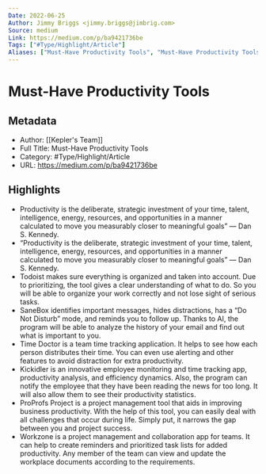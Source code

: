 ```yaml
---
Date: 2022-06-25
Author: Jimmy Briggs <jimmy.briggs@jimbrig.com>
Source: medium
Link: https://medium.com/p/ba9421736be
Tags: ["#Type/Highlight/Article"]
Aliases: ["Must-Have Productivity Tools", "Must-Have Productivity Tools"]
---
```

# Must-Have Productivity Tools

## Metadata
- Author: [[Kepler's Team]]
- Full Title: Must-Have Productivity Tools
- Category: #Type/Highlight/Article
- URL: https://medium.com/p/ba9421736be

## Highlights
- Productivity is the deliberate, strategic investment of your time, talent, intelligence, energy, resources, and opportunities in a manner calculated to move you measurably closer to meaningful goals” — Dan S. Kennedy.
- “Productivity is the deliberate, strategic investment of your time, talent, intelligence, energy, resources, and opportunities in a manner calculated to move you measurably closer to meaningful goals” — Dan S. Kennedy.
- Todoist makes sure everything is organized and taken into account. Due to prioritizing, the tool gives a clear understanding of what to do. So you will be able to organize your work correctly and not lose sight of serious tasks.
- SaneBox identifies important messages, hides distractions, has a “Do Not Disturb” mode, and reminds you to follow up. Thanks to AI, the program will be able to analyze the history of your email and find out what is important to you.
- Time Doctor is a team time tracking application. It helps to see how each person distributes their time. You can even use alerting and other features to avoid distraction for extra productivity.
- Kickidler is an innovative employee monitoring and time tracking app, productivity analysis, and efficiency dynamics. Also, the program can notify the employee that they have been reading the news for too long. It will also allow them to see their productivity statistics.
- ProProfs Project is a project management tool that aids in improving business productivity. With the help of this tool, you can easily deal with all challenges that occur during life. Simply put, it narrows the gap between you and project success.
- Workzone is a project management and collaboration app for teams. It can help to create reminders and prioritized task lists for added productivity. Any member of the team can view and update the workplace documents according to the requirements.
